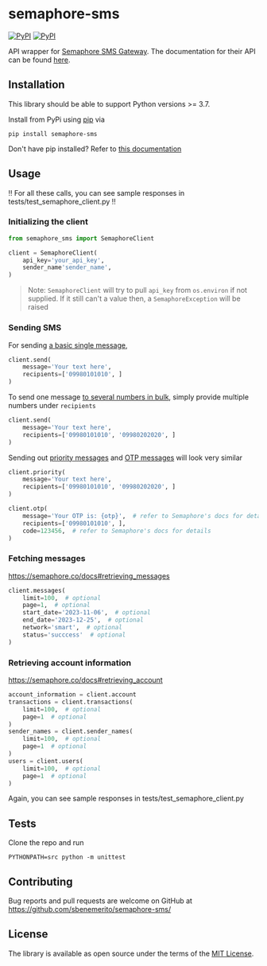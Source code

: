 # semaphore-sms

[![PyPI](https://img.shields.io/pypi/v/semaphore-sms.svg)](https://pypi.python.org/pypi/semaphore-sms)
[![PyPI](https://img.shields.io/pypi/pyversions/semaphore-sms.svg)](https://pypi.python.org/pypi/semaphore-sms)

API wrapper for [Semaphore SMS Gateway](https://semaphore.co/). The documentation for their API can be found [here](https://semaphore.co/docs).

## Installation

This library should be able to support Python versions >= 3.7.

Install from PyPi using [pip](https://pip.pypa.io/en/latest/) via

```shell
pip install semaphore-sms
```

Don't have pip installed? Refer to [this documentation](https://pip.pypa.io/en/stable/installation/)

## Usage

‼️ For all these calls, you can see sample responses in tests/test_semaphore_client.py ‼️

### Initializing the client

```python
from semaphore_sms import SemaphoreClient

client = SemaphoreClient(
    api_key='your_api_key',
    sender_name'sender_name',
)
```

> Note: `SemaphoreClient` will try to pull `api_key` from `os.environ` if not supplied. If it still can't a value then, a `SemaphoreException` will be raised

### Sending SMS

For sending [a basic single message](https://semaphore.co/docs#sending_messages),

```python
client.send(
    message='Your text here',
    recipients=['09980101010', ]
)
```

To send one message [to several numbers in bulk](https://semaphore.co/docs#sending_messages), simply provide multiple numbers under `recipients`

```python
client.send(
    message='Your text here',
    recipients=['09980101010', '09980202020', ]
)
```

Sending out [priority messages](https://semaphore.co/docs#sending_messages) and [OTP messages](https://semaphore.co/docs#sending_messages) will look very similar

```python
client.priority(
    message='Your text here',
    recipients=['09980101010', '09980202020', ]
)

client.otp(
    message='Your OTP is: {otp}',  # refer to Semaphore's docs for details
    recipients=['09980101010', ],
    code=123456,  # refer to Semaphore's docs for details
)
```

### Fetching messages

https://semaphore.co/docs#retrieving_messages

```python
client.messages(
    limit=100,  # optional
    page=1,  # optional
    start_date='2023-11-06',  # optional
    end_date='2023-12-25',  # optional
    network='smart',  # optional
    status='succcess'  # optional
)
```

### Retrieving account information

https://semaphore.co/docs#retrieving_account

```python
account_information = client.account
transactions = client.transactions(
    limit=100,  # optional
    page=1  # optional
)
sender_names = client.sender_names(
    limit=100,  # optional
    page=1  # optional
)
users = client.users(
    limit=100,  # optional
    page=1  # optional
)
```

Again, you can see sample responses in tests/test_semaphore_client.py

## Tests

Clone the repo and run

```shell
PYTHONPATH=src python -m unittest
```

## Contributing

Bug reports and pull requests are welcome on GitHub at https://github.com/sbenemerito/semaphore-sms/

## License

The library is available as open source under the terms of the [MIT License](https://opensource.org/licenses/MIT).
